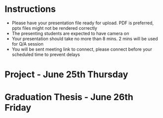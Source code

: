 # Instructions

* Please have your presentation file ready for upload. PDF is preferred, pptx files might not be rendered correctly
* The presenting students are expected to have camera on
* Your presentation should take no more than 8 mins. 2 mins will be used for Q/A session
* You will be sent meeting link to connect, please connect before your scheduled time to prevent delays

# Project - June 25th Thursday


# Graduation Thesis - June 26th Friday
